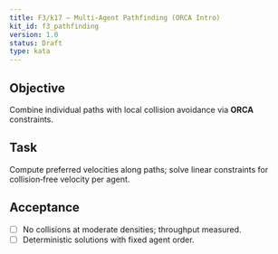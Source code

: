 ```yaml
---
title: F3/k17 — Multi‑Agent Pathfinding (ORCA Intro)
kit_id: f3_pathfinding
version: 1.0
status: Draft
type: kata
---
```

## Objective
Combine individual paths with local collision avoidance via **ORCA** constraints.
## Task
Compute preferred velocities along paths; solve linear constraints for collision‑free velocity per agent.
## Acceptance
- [ ] No collisions at moderate densities; throughput measured.
- [ ] Deterministic solutions with fixed agent order.